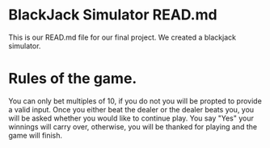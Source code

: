 # BlackJack Simulator READ.md
This is our READ.md file for our final project. We created a blackjack simulator.

# Rules of the game.
You can only bet multiples of 10, if you do not you will be propted to provide a valid input. 
Once you either beat the dealer or the dealer beats you, you will be asked whether you would like to continue play. 
You say "Yes" your winnings will carry over, otherwise, you will be thanked for playing and the game will finish. 
